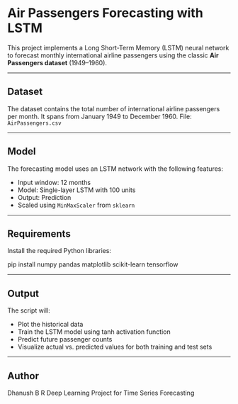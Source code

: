 # Air Passengers Forecasting with LSTM

This project implements a Long Short-Term Memory (LSTM) neural network to forecast monthly international airline passengers using the classic **Air Passengers dataset** (1949–1960).

---

## Dataset
The dataset contains the total number of international airline passengers per month. It spans from January 1949 to December 1960.
File: `AirPassengers.csv`

---

## Model

The forecasting model uses an LSTM network with the following features:

- Input window: 12 months
- Model: Single-layer LSTM with 100 units
- Output: Prediction
- Scaled using `MinMaxScaler` from `sklearn`

---

## Requirements

Install the required Python libraries:

pip install numpy pandas matplotlib scikit-learn tensorflow

---

## Output
The script will:
  - Plot the historical data
  - Train the LSTM model using tanh activation function
  - Predict future passenger counts
  - Visualize actual vs. predicted values for both training and test sets
    
---

## Author
Dhanush B R
Deep Learning Project for Time Series Forecasting
